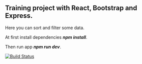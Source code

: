 Training project with React, Bootstrap and Express.
---
Here you can sort and filter some data.

At first install dependencies ***npm install***.

Then run app ***npm run dev***.

[![Build Status](https://travis-ci.org/Rustamaha/studing-project.svg?branch=master)](https://travis-ci.org/Rustamaha/studing-project)
